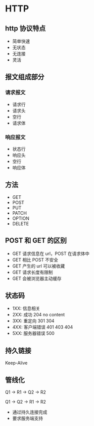 # HTTP

## http 协议特点

- 简单快速
- 无状态
- 无连接
- 灵活

## 报文组成部分

### 请求报文

- 请求行
- 请求头
- 空行
- 请求体

### 响应报文

- 状态行
- 响应头
- 空行
- 响应体

## 方法

- GET
- POST
- PUT
- PATCH
- OPTION
- DELETE

## POST 和 GET 的区别

- GET 请求信息在 url，POST 在请求体中
- GET 相比 POST 不安全
- GET 产生的 url 可以被收藏
- GET 请求长度有限制
- GET 会被浏览器主动缓存

## 状态码

- 1XX: 信息相关
- 2XX: 成功 204 no content
- 3XX: 重定向 301 304
- 4XX: 客户端错误 401 403 404
- 5XX: 服务器错误 500

## 持久链接

Keep-Alive

## 管线化

Q1 -> R1 -> Q2 -> R2

Q1 -> Q2 -> R1 -> R2

- 通过持久连接完成
- 要求服务端支持
